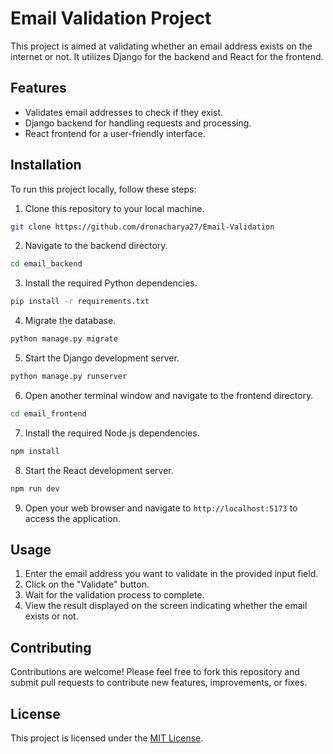 # Email Validation Project

This project is aimed at validating whether an email address exists on the internet or not. It utilizes Django for the backend and React for the frontend.

## Features

- Validates email addresses to check if they exist.
- Django backend for handling requests and processing.
- React frontend for a user-friendly interface.

## Installation

To run this project locally, follow these steps:

1. Clone this repository to your local machine.

```bash
git clone https://github.com/dronacharya27/Email-Validation
```
2. Navigate to the backend directory.
```bash
cd email_backend
```

3. Install the required Python dependencies.
```bash
pip install -r requirements.txt
```

4. Migrate the database.
```bash
python manage.py migrate
```

5. Start the Django development server.
```bash
python manage.py runserver
```

6. Open another terminal window and navigate to the frontend directory.
```bash
cd email_frontend
```

7. Install the required Node.js dependencies.
```bash
npm install
```

8. Start the React development server.
```bash
npm run dev
```

9. Open your web browser and navigate to `http://localhost:5173` to access the application.

## Usage

1. Enter the email address you want to validate in the provided input field.
2. Click on the "Validate" button.
3. Wait for the validation process to complete.
4. View the result displayed on the screen indicating whether the email exists or not.

## Contributing

Contributions are welcome! Please feel free to fork this repository and submit pull requests to contribute new features, improvements, or fixes.

## License

This project is licensed under the [MIT License](LICENSE).



